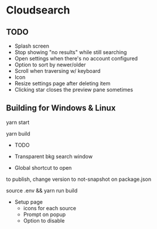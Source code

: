 # Cloudsearch

## TODO

- Splash screen
- Stop showing "no results" while still searching
- Open settings when there's no account configured
- Option to sort by newer/older
- Scroll when traversing w/ keyboard
- Icon
- Resize settings page after deleting item
- Clicking star closes the preview pane sometimes

## Building for Windows & Linux

yarn start

yarn build

- TODO

- Transparent bkg search window
- Global shortcut to open

to publish, change version to not-snapshot on package.json

source .env && yarn run build

- Setup page
  - icons for each source
  - Prompt on popup
  - Option to disable
